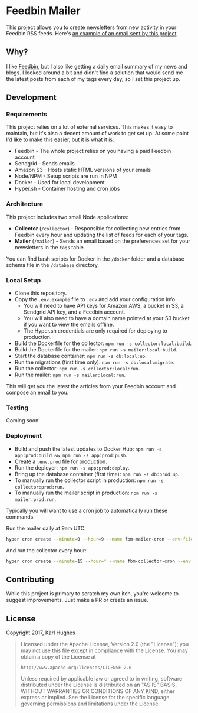 # Feedbin Mailer

This project allows you to create newsletters from new activity in your Feedbin RSS feeds. Here's [an example of an email sent by this project](https://www.blogstomail.com/emails/example.html).

## Why?

I like [Feedbin](https://feedbin.com/), but I also like getting a daily email summary of my news and blogs. I looked around a bit and didn't find a solution that would send me the latest posts from each of my tags every day, so I set this project up.

## Development

### Requirements

This project relies on a lot of external services. This makes it easy to maintain, but it's also a decent amount of work to get set up. At some point I'd like to make this easier, but it is what it is.

- Feedbin - The whole project relies on you having a paid Feedbin account
- Sendgrid - Sends emails
- Amazon S3 - Hosts static HTML versions of your emails
- Node/NPM - Setup scripts are run in NPM
- Docker - Used for local development
- Hyper.sh - Container hosting and cron jobs

### Architecture

This project includes two small Node applications:

- **Collector** (`/collector`) - Responsible for collecting new entries from Feedbin every hour and updating the list of feeds for each of your tags.
- **Mailer** (`/mailer`) - Sends an email based on the preferences set for your newsletters in the `tags` table.

You can find bash scripts for Docker in the `/docker` folder and a database schema file in the `/database` directory.

### Local Setup

- Clone this repository.
- Copy the `.env.example` file to `.env` and add your configuration info.
  - You will need to have API keys for Amazon AWS, a bucket in S3, a Sendgrid API key, and a Feedbin account.
  - You will also need to have a domain name pointed at your S3 bucket if you want to view the emails offline.
  - The Hyper.sh credentials are only required for deploying to production. 
- Build the Dockerfile for the collector: `npm run -s collector:local:build`.
- Build the Dockerfile for the mailer: `npm run -s mailer:local:build`.
- Start the database container: `npm run -s db:local:up`.
- Run the migrations (first time only): `npm run -s db:local:migrate`.
- Run the collector: `npm run -s collector:local:run`.
- Run the mailer: `npm run -s mailer:local:run`.

This will get you the latest the articles from your Feedbin account and compose an email to you.

### Testing

Coming soon!

### Deployment

- Build and push the latest updates to Docker Hub: `npm run -s app:prod:build && npm run -s app:prod:push`.
- Create a `.env.prod` file for production.
- Run the deployer: `npm run -s app:prod:deploy`.
- Bring up the database container (first time): `npm run -s db:prod:up`.
- To manually run the collector script in production: `npm run -s collector:prod:run`.
- To manually run the mailer script in production: `npm run -s mailer:prod:run`.

Typically you will want to use a cron job to automatically run these commands.

Run the mailer daily at 9am UTC:

```bash
hyper cron create --minute=0 --hour=9 --name fbm-mailer-cron --env-file .env.prod --link fbm-postgres-1:postgres karllhughes/fbm-mailer
```

And run the collector every hour:

```bash
hyper cron create --minute=15 --hour=* --name fbm-collector-cron --env-file .env.prod --link fbm-postgres-1:postgres karllhughes/fbm-collector
```

## Contributing

While this project is primary to scratch my own itch, you're welcome to suggest improvements. Just make a PR or create an issue.

## License

Copyright 2017, Karl Hughes

>   Licensed under the Apache License, Version 2.0 (the "License");
>   you may not use this file except in compliance with the License.
>   You may obtain a copy of the License at
>
>     http://www.apache.org/licenses/LICENSE-2.0
>
>   Unless required by applicable law or agreed to in writing, software
>   distributed under the License is distributed on an "AS IS" BASIS,
>   WITHOUT WARRANTIES OR CONDITIONS OF ANY KIND, either express or implied.
>   See the License for the specific language governing permissions and
>   limitations under the License.
